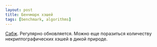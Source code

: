 ```yaml
---
layout: post
title: Бенчмарк хэшей
tags: [benchmark, algorithms]
---
```

[Сабж](https://github.com/rurban/smhasher). Регулярно обновляется. Можно еще поразиться количеству некриптографических хэшей в дикой природе.
